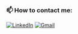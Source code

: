 ### 📫 How to contact me:
[![LinkedIn](https://img.shields.io/badge/LinkedIn-0077B5?style=for-the-badge&logo=linkedin&logoColor=white)](https://www.linkedin.com/feed/)
[![Gmail](https://img.shields.io/badge/Gmail-D14836?style=for-the-badge&logo=gmail&logoColor=white)](mailto:kraskoaliaksei@gmail.com)

